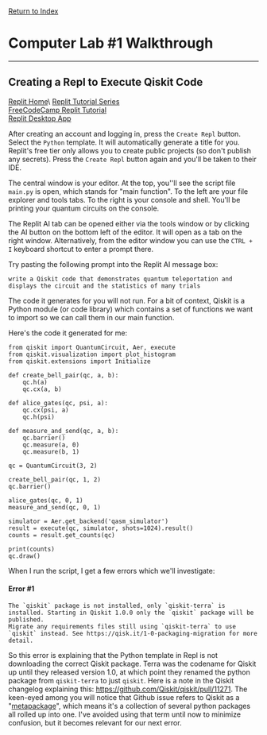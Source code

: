 \
[Return to Index](index.md)
# Computer Lab #1 Walkthrough
***
## Creating a Repl to Execute Qiskit Code
[Replit Home](https://replit.com/~)\
[Replit Tutorial Series](https://docs.replit.com/tutorials/overview)\
[FreeCodeCamp Replit Tutorial](https://www.freecodecamp.org/news/how-to-use-replit/)\
[Replit Desktop App](https://replit.com/desktop)

After creating an account and logging in, press the `Create Repl` button.
Select the `Python` template. It will automatically generate a title for you.
Replit's free tier only allows you to create public projects (so don't publish any secrets).
Press the `Create Repl` button again and you'll be taken to their IDE.

The central window is your editor. At the top, you''ll see the script file `main.py` is open, which stands for "main function". To the left are your file explorer and tools tabs.
To the right is your console and shell. You'll be printing your quantum circuits on the console.

The Replit AI tab can be opened either via the tools window or by clicking the AI button on the bottom left of the editor.
It will open as a tab on the right window. Alternatively, from the editor window you can use the `CTRL + I` keyboard shortcut to enter a prompt there.

Try pasting the following prompt into the Replit AI message box:
```
write a Qiskit code that demonstrates quantum teleportation and displays the circuit and the statistics of many trials
```

The code it generates for you will not run. For a bit of context, Qiskit is a Python module (or code library) which contains a set of functions we want to import so we can call them in our main function.

Here's the code it generated for me:
```
from qiskit import QuantumCircuit, Aer, execute
from qiskit.visualization import plot_histogram
from qiskit.extensions import Initialize

def create_bell_pair(qc, a, b):
    qc.h(a)
    qc.cx(a, b)

def alice_gates(qc, psi, a):
    qc.cx(psi, a)
    qc.h(psi)

def measure_and_send(qc, a, b):
    qc.barrier()
    qc.measure(a, 0)
    qc.measure(b, 1)

qc = QuantumCircuit(3, 2)

create_bell_pair(qc, 1, 2)
qc.barrier()

alice_gates(qc, 0, 1)
measure_and_send(qc, 0, 1)

simulator = Aer.get_backend('qasm_simulator')
result = execute(qc, simulator, shots=1024).result()
counts = result.get_counts(qc)

print(counts)
qc.draw()
```

When I run the script, I get a few errors which we'll investigate:

#### Error #1

```
The `qiskit` package is not installed, only `qiskit-terra` is installed. Starting in Qiskit 1.0.0 only the `qiskit` package will be published.
Migrate any requirements files still using `qiskit-terra` to use `qiskit` instead. See https://qisk.it/1-0-packaging-migration for more detail.
```

So this error is explaining that the Python template in Repl is not downloading the correct Qiskit package. Terra was the codename for Qiskit up until they released version 1.0, at which point they renamed the python package from `qiskit-terra` to just `qiskit`. Here is a note in the Qiskit changelog explaining this: https://github.com/Qiskit/qiskit/pull/11271. The keen-eyed among you will notice that Github issue refers to Qiskit as a "[metapackage](https://softwareengineering.stackexchange.com/questions/59088/what-is-the-formal-definition-of-a-meta-package)", which means it's a collection of several python packages all rolled up into one. I've avoided using that term until now to minimize confusion, but it becomes relevant for our next error.

